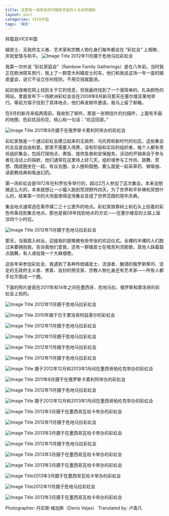 ```yaml
---
title: 这里有一组来自现代嬉皮天堂的人与自然摄影
layout: post
categories: VICE中国
tags: '摄影'
---
```

转载自VICE中国

嬉皮士、无政府主义者、艺术家和宗教人物化身们每年都会在 “彩虹会” 上相聚，庆祝爱情与和平。
![Image Title](https://www.tuchuang001.com/images/2017/02/03/1483339587814743.jpg)
2012年11月摄于危地马拉彩虹会

我第一次听说 “彩虹家庭会”（Rainbow Family Gatherings）是在八年前。当时我正在欧洲搭车旅行，我上了一群意大利嬉皮士的车，他们和我说这场一年一度的嬉皮盛会，说它不设立任何规则，不用交钱就能进。

起初我很难在网上找到关于它的信息，但我最终找到了一个很简单的、扎染颜色的网站，里面宣布下一场欧洲彩虹会会在2008年8月新月那天在塞尔维亚某地举行。等前方探子找到了具体地点，他们再发邮件邀请，我马上留了邮箱。

在8月的新月来临两周前，我收到了邮件。那是一张明信片的扫描件，上面有手画的地图、色彩炫目的花、桃心和一句话：“欢迎回家。”

![Image Title](https://www.tuchuang001.com/images/2017/02/03/1483339324771619.jpg)
2011年8月摄于在俄罗斯卡累利阿举办的彩虹会

彩虹家族是一个通过彩虹会建立起来的无政府、乌托邦和新时代的社区。这些集会的主旨是自由和爱。那里不需要入场费，没有阶级和实际的组织者，每个人都有责任组织集会，包括打探地点、煮饭、提供急救和安保服务。活动的开销来自于参与者在活动上的捐款，他们通常在这里待上好几天，组织或参与工作坊、跳舞、冥想、围成圈坐在一起，有议会圈、女人圈和鼓圈，要么就是一起采草药、做瑜伽、读密教经典和吸迷幻药。

第一场彩虹会是1972年在科罗拉多举行的，超过2万人参加了这次集会。本来没想搞这么大的，本来就想让一小撮人跑到荒郊野外四天，为了世界和平祈祷和冥想什么的，结果第一次的大场面使得这场集会变成了世界范围的周年庆典。

集会地点通常选在离市镇二三十公里外的地点。彩虹家族靠树上和石头上挂着的彩色布条找到集合地点。那也是我08年找到地点的方式——在塞尔维亚的土路上跋涉四个小时后。

![Image Title](https://www.tuchuang001.com/images/2017/02/03/1483339364774227.jpg)
2012年11月摄于危地马拉彩虹会

那天，当我踏入树丛，迎接我的是略微有些夸张的欢迎仪式。全裸的半裸的人们跑过来要拥抱我，告诉我他们爱我，还有一群嬉皮士在唱克利须那歌，其他人踩着鼓点跳舞，有人递给我一个大麻烟卷。

这些年来参加彩虹会，我遇到了各种传统嬉皮士、流浪者、酗酒的俄罗斯祭司、坚定的无政府主义者、黑客、自封的预言家、宗教人物化身还有艺术家——所有人都手拉手围成一个圈。

下面的照片是我在2011年和14年之间在墨西哥、危地马拉、俄罗斯和摩洛哥的彩虹会上拍的。

![Image Title](https://www.tuchuang001.com/images/2017/02/03/1483339398728985.jpg)
2012年11月摄于危地马拉彩虹会

![Image Title](https://www.tuchuang001.com/images/2017/02/03/1483339425701321.jpg)
2010年摄于位于摩洛哥阿兹莱尔的彩虹会

![Image Title](https://www.tuchuang001.com/images/2017/02/03/1483339460700843.jpg)
2012年11月摄于危地马拉彩虹会

![Image Title](https://www.tuchuang001.com/images/2017/02/03/1483339492989461.jpg)
2012年11月摄于危地马拉彩虹会

![Image Title](https://www.tuchuang001.com/images/2017/02/03/1483339518953726.jpg)
2012年11月摄于危地马拉彩虹会

![Image Title](https://www.tuchuang001.com/images/2017/02/03/1483339542382157.jpg)
2012年11月摄于危地马拉彩虹会

![Image Title](https://www.tuchuang001.com/images/2017/02/03/1483339619834503.jpg)
摄于2012年12月和2013年1月间在墨西哥帕伦克举办的彩虹会

![Image Title](https://www.tuchuang001.com/images/2017/02/03/1483339641636728.jpg)
2011年8月摄于在俄罗斯卡累利阿举办的彩虹会

![Image Title](https://www.tuchuang001.com/images/2017/02/03/1483339672779123.jpg)
2012年11月摄于危地马拉彩虹会

![Image Title](https://www.tuchuang001.com/images/2017/02/03/1483339712669369.jpg)
摄于2012年12月和2013年1月间在墨西哥帕伦克举办的彩虹会

![Image Title](https://www.tuchuang001.com/images/2017/02/03/1483339740359708.jpg)
2013年3月摄于在墨西哥瓦哈卡举办的彩虹会

![Image Title](https://www.tuchuang001.com/images/2017/02/03/1483339768247947.jpg)
2012年11月摄于危地马拉彩虹会

![Image Title](https://www.tuchuang001.com/images/2017/02/03/1483339785933727.jpg)
2013年3月摄于在墨西哥瓦哈卡举办的彩虹会

![Image Title](https://www.tuchuang001.com/images/2017/02/03/1483339893483605.jpg)
2012年11月摄于危地马拉彩虹会

![Image Title](https://www.tuchuang001.com/images/2017/02/03/1483339930142213.jpg)
2013年3月摄于在墨西哥瓦哈卡举办的彩虹会

![Image Title](https://www.tuchuang001.com/images/2017/02/03/1483339963352836.jpg)
2013年3月摄于在墨西哥瓦哈卡举办的彩虹会

![Image Title](https://www.tuchuang001.com/images/2017/02/03/1483339979806885.jpg)2013年3月摄于在墨西哥瓦哈卡举办的彩虹会

![Image Title](https://www.tuchuang001.com/images/2017/02/03/1483339838954139.jpg)2012年11月摄于危地马拉彩虹会

![Image Title](https://www.tuchuang001.com/images/2017/02/03/1483340006729245.jpg)
2013年3月摄于在墨西哥瓦哈卡举办的彩虹会



Photographer: 丹尼斯·维加斯（Denis Vejas）
Translated by: 卢禹凡
